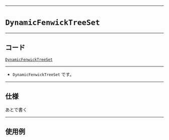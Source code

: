 _____

# `DynamicFenwickTreeSet`

_____

## コード

[`DynamicFenwickTreeSet`](https://github.com/titan-23/Library_py/blob/main/DataStructures/Set/DynamicFenwickTreeSet.py)
<!-- code=https://github.com/titan-23/Library_py/blob/main/DataStructures\Set\DynamicFenwickTreeSet.py -->

_____

- `DynamicFenwickTreeSet` です。

_____

## 仕様

あとで書く

_____

## 使用例

```python
```

